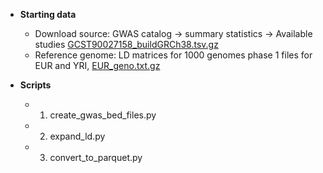 - **Starting data**
	- Download source: GWAS catalog -> summary statistics -> Available studies [GCST90027158_buildGRCh38.tsv.gz](https://ftp.ebi.ac.uk/pub/databases/gwas/summary_statistics/GCST90027001-GCST90028000/GCST90027158/)
	- Reference genome: LD matrices for 1000 genomes phase 1 files for EUR and YRI, [EUR_geno.txt.gz](https://zenodo.org/records/3404275#.Xlw62XVKhhE)
   
- **Scripts**
	- 1. create_gwas_bed_files.py
	- 2. expand_ld.py
	- 3. convert_to_parquet.py


